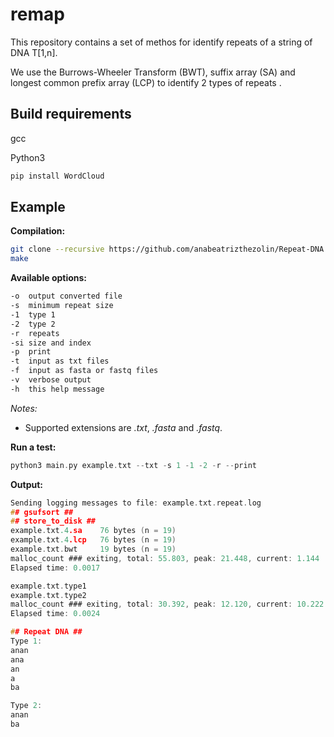 # remap 

This repository contains a set of methos for identify repeats of a string of DNA T\[1,n\].

We use the Burrows-Wheeler Transform (BWT), suffix array (SA) and longest common prefix array (LCP) to identify 2 types of repeats .

## Build requirements

gcc

Python3

```sh
pip install WordCloud
```

## Example

**Compilation:**

```sh
git clone --recursive https://github.com/anabeatrizthezolin/Repeat-DNA.git
make
```

**Available options:**

```sh
-o  output converted file
-s  minimum repeat size
-1  type 1
-2 	type 2
-r  repeats
-si size and index
-p  print
-t  input as txt files
-f  input as fasta or fastq files
-v	verbose output
-h	this help message

```
_Notes:_ 
- Supported extensions are _.txt_, _.fasta_ and _.fastq_.


**Run a test:**

```c
python3 main.py example.txt --txt -s 1 -1 -2 -r --print
```

**Output:**

```c
Sending logging messages to file: example.txt.repeat.log
## gsufsort ##
## store_to_disk ##
example.txt.4.sa 	76 bytes (n = 19)
example.txt.4.lcp 	76 bytes (n = 19)
example.txt.bwt 	19 bytes (n = 19)
malloc_count ### exiting, total: 55.803, peak: 21.448, current: 1.144
Elapsed time: 0.0017

example.txt.type1
example.txt.type2
malloc_count ### exiting, total: 30.392, peak: 12.120, current: 10.222
Elapsed time: 0.0024

## Repeat DNA ##
Type 1:
anan
ana
an
a
ba

Type 2:
anan
ba
```

